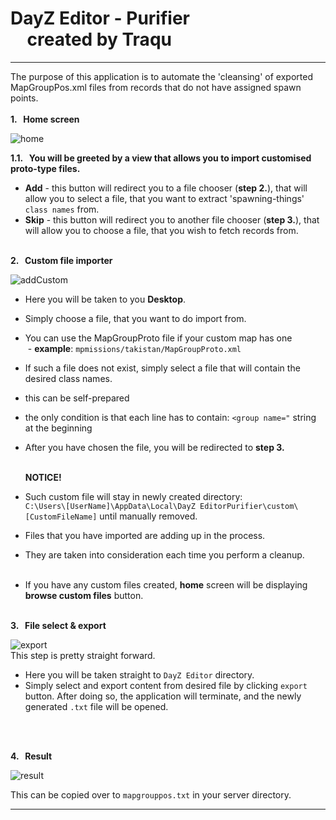# DayZ Editor - Purifier <br> &nbsp; &nbsp;  created by Traqu
___
The purpose of this application is to automate the 'cleansing' of exported MapGroupPos.xml files from records that do not have assigned spawn points.<br>
<br>**1. &nbsp; Home screen**

![home](https://github.com/TraquPjatk/DayZ-Editor-Purifier/assets/101177758/1981735d-62a5-4bc0-976f-8a347c5802e4)

**1.1. &nbsp; You will be greeted by a view that allows you to import customised proto-type files.**
- **Add** - this button will redirect you to a file chooser (**step 2.**), that will allow you to select a file, that you want to extract 'spawning-things' `class names` from.
- **Skip** - this button will redirect you to another file chooser (**step 3.**), that will allow you to choose a file, that you wish to fetch records from.
  <br>

<br>**2. &nbsp; Custom file importer**

![addCustom](https://github.com/TraquPjatk/DayZ-Editor-Purifier/assets/101177758/f8f3c13f-65a2-4165-a932-8aafe0a99145)
- Here you will be taken to you **Desktop**.
- Simply choose a file, that you want to do import from.
  <br>
- You can use the MapGroupProto file if your custom map has one<br>
&nbsp;- **example**: `mpmissions/takistan/MapGroupProto.xml`
- If such a file does not exist, simply select a file that will contain the desired class names.
- this can be self-prepared
- the only condition is that each line has to contain: `<group name="` string at the beginning
  <br>
- After you have chosen the file, you will be redirected to **step 3.**
  
  <br>**NOTICE!**
- Such custom file will stay in newly created directory:<br> `C:\Users\[UserName]\AppData\Local\DayZ EditorPurifier\custom\[CustomFileName]` until manually removed.
- Files that you have imported are adding up in the process.
- They are taken into consideration each time you perform a cleanup.<br>
&nbsp;
- If you have any custom files created, **home** screen will be displaying **browse custom files** button.
  <br>

<br>**3. &nbsp; File select & export**

![export](https://github.com/TraquPjatk/DayZ-Editor-Purifier/assets/101177758/496aa7a2-0283-4b78-b915-0bc2b110dd6c)<br>
This step is pretty straight forward.<br>
- Here you will be taken straight to `DayZ Editor` directory.
- Simply select and export content from desired file by clicking `export` button.
After doing so, the application will terminate, and the newly generated `.txt` file will be opened.
<br>

<br>**4. &nbsp; Result**

![result](https://github.com/TraquPjatk/DayZ-Editor-Purifier/assets/101177758/2a4a11fe-fc00-4072-8b9f-d1c94fc037e5)

This can be copied over to `mapgrouppos.txt` in your server directory.

---